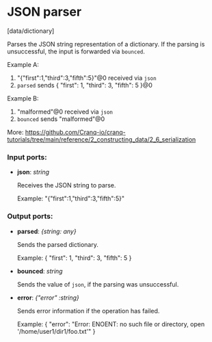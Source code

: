 # JSON parser

[data/dictionary]

Parses the JSON string representation of a dictionary.
If the parsing is unsuccessful, the input is forwarded via `bounced`.

Example A:
1. "{\"first\":1,\"third\":3,\"fifth\":5}"@0 received via `json`
2. `parsed` sends { "first": 1, "third": 3, "fifth": 5 }@0

Example B:
1. "malformed"@0 received via `json`
2. `bounced` sends "malformed"@0

More:
https://github.com/Cranq-io/cranq-tutorials/tree/main/reference/2_constructing_data/2_6_serialization

### Input ports:

* __json__: _string_

    Receives the JSON string to parse.
    
    Example:
    "{\"first\":1,\"third\":3,\"fifth\":5}"



### Output ports:

* __parsed__: _{string: any}_

    Sends the parsed dictionary.
    
    Example:
    { "first": 1, "third": 3, "fifth": 5 }



* __bounced__: _string_

    Sends the value of `json`, if the parsing was unsuccessful.



* __error__: _{"error" :string}_

    Sends error information if the operation has failed.
    
    Example: 
    {
      "error": "Error: ENOENT: no such file or directory, open '/home/user1/dir1/foo.txt'"
    }



